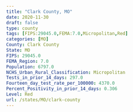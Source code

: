 ```yaml
---
title: "Clark County, MO"
date: 2020-11-30
draft: false
type: county
tags: [FIPS:29045.0,FEMA:7.0,Micropolitan,Red]
categories: [MO]
County: Clark County
State: MO
FIPS: 29045.0
FEMA_Region: 7.0
Population: 6797.0
NCHS_Urban_Rural_Classification: Micropolitan
Tests_in_prior_14_days: 297.0
Fourteen_day_test_rate_per_100000: 4370.0
Percent_Positivity_in_prior_14_days: 0.306
Level: Red
url: /states/MO/clark-county
---
```



